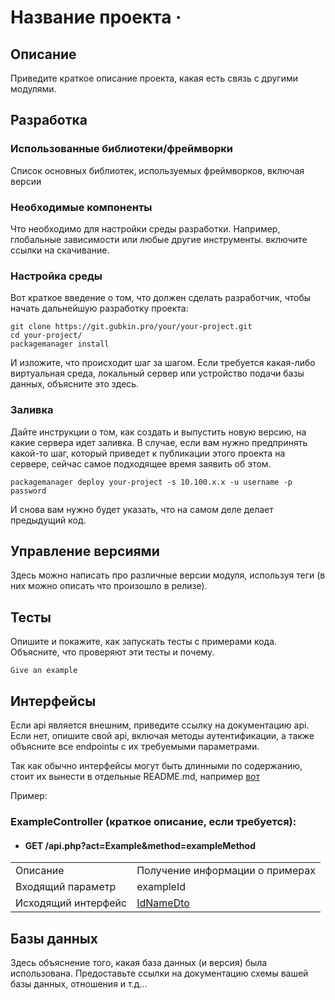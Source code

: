 # Название проекта &middot;

## Описание
Приведите краткое описание проекта, какая есть связь с другими модулями.

## Разработка

### Использованные библиотеки/фреймворки
Список основных библиотек, используемых фреймворков, включая версии

### Необходимые компоненты
Что необходимо для настройки среды разработки. 
Например, глобальные зависимости или любые другие инструменты. включите ссылки на скачивание.

### Настройка среды

Вот краткое введение о том, что должен сделать разработчик, чтобы начать дальнейшую разработку
проекта:

```shell
git clone https://git.gubkin.pro/your/your-project.git
cd your-project/
packagemanager install
```
И изложите, что происходит шаг за шагом. Если требуется какая-либо виртуальная среда, локальный сервер или устройство подачи базы данных, объясните это здесь.

### Заливка

Дайте инструкции о том, как создать и выпустить новую версию, на какие сервера идет заливка. 
В случае, если вам нужно предпринять какой-то шаг, который приведет к публикации этого проекта на
сервере, сейчас самое подходящее время заявить об этом.

```shell
packagemanager deploy your-project -s 10.100.x.x -u username -p password
```

И снова вам нужно будет указать, что на самом деле делает предыдущий код.

## Управление версиями

Здесь можно написать про различные версии модуля, используя теги (в них можно описать что произошло в релизе).

## Тесты

Опишите и покажите, как запускать тесты с примерами кода.
Объясните, что проверяют эти тесты и почему.

```shell
Give an example
```

## Интерфейсы

Если api является внешним, приведите ссылку на документацию api. 
Если нет, опишите свой api, включая методы аутентификации, 
а также объясните все endpointы с их требуемыми параметрами.

Так как обычно интерфейсы могут быть длинными по содержанию, стоит их вынести в отдельные README.md, например [вот](interfaces-doc/interfaces.md)

Пример:

### ExampleController (краткое описание, если требуется):
- #### GET /api.php?act=Example&method=exampleMethod
|                     |                                 |
|---------------------|---------------------------------|
| Описание            | Получение информации о примерах |
| Входящий параметр   | exampleId                       |
| Исходящий интерфейс | [IdNameDto]()                   |

## Базы данных

Здесь объяснение того, какая база данных (и версия) была использована.
Предоставьте ссылки на документацию схемы вашей базы данных, отношения и т.д...
